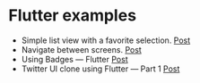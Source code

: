 # Flutter examples

- Simple list view with a favorite selection. [Post](https://medium.com/@castellano.mariano/create-a-favorite-selection-in-listview-using-flutter-fc40d3211aeb)
- Navigate between screens. [Post](https://medium.com/@castellano.mariano/navigate-between-screens-flutter-9451be448d15)
- Using Badges — Flutter [Post](https://medium.com/@castellano.mariano/using-badges-flutter-3cef33b18dd8)
- Twitter UI clone using Flutter — Part 1 [Post](https://medium.com/@castellano.mariano/twitter-ui-clone-using-flutter-part-1-58602b516297)
